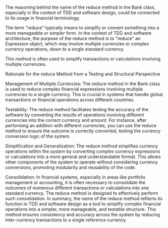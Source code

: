 The reasoning behind the name of the reduce method in the Bank class, 
especially in the context of TDD and software design, could be connected 
to its usage in financial terminology. 

The term "reduce" typically means to simplify or convert something into a more manageable or simpler form. 
In the context of TDD and software architecture, 
the purpose of the reduce method is to "reduce" an Expression object, 
which may involve multiple currencies or complex currency operations, 
down to a single standard currency. 

This method is often used to simplify transactions or calculations involving multiple currencies.

Rationale for the reduce Method from a Testing and Structural Perspective

Management of Multiple Currencies:
The reduce method in the Bank class is used to reduce complex financial expressions 
involving multiple currencies to a single currency. This is crucial in systems that handle global transactions or financial operations across different countries.

Testability:
The reduce method facilitates testing the accuracy of the software 
by converting the results of operations involving different currencies into the correct currency and amount. 
For instance, after performing an addition with different currencies, 
you can use the reduce method to ensure the outcome is correctly converted, 
testing the currency conversion logic of the system.

Simplification and Generalization:
The reduce method simplifies currency operations within the system 
by converting complex currency expressions or calculations into a more general and understandable format. 
This allows other components of the system to operate without considering currency conversions, 
promoting modularity and reusability of the code.

Consolidation:
In financial systems, especially in areas like portfolio management or accounting, 
it is often necessary to consolidate the outcomes of numerous different transactions 
or calculations into one standard currency. 
The reduce method is designed to effectively perform such consolidation.
In summary, the name of the reduce method reflects its function in TDD 
and software design as a tool to simplify complex financial operations into a simpler, 
more manageable, and testable structure. This method ensures consistency 
and accuracy across the system by reducing inter-currency transactions to a single reference currency.







